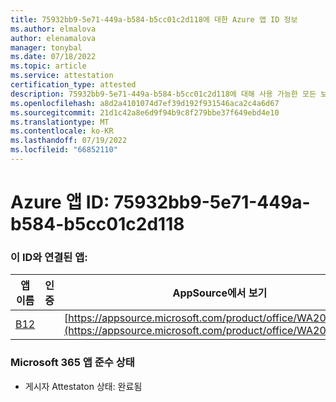 ```yaml
---
title: 75932bb9-5e71-449a-b584-b5cc01c2d118에 대한 Azure 앱 ID 정보
ms.author: elmalova
author: elenamalova
manager: tonybal
ms.date: 07/18/2022
ms.topic: article
ms.service: attestation
certification_type: attested
description: 75932bb9-5e71-449a-b584-b5cc01c2d118에 대해 사용 가능한 모든 보안 및 규정 준수 정보입니다.
ms.openlocfilehash: a8d2a4101074d7ef39d192f931546aca2c4a6d67
ms.sourcegitcommit: 21d1c42a8e6d9f94b9c8f279bbe37f649ebd4e10
ms.translationtype: MT
ms.contentlocale: ko-KR
ms.lasthandoff: 07/19/2022
ms.locfileid: "66852110"
---
```

# <a name="azure-app-id-75932bb9-5e71-449a-b584-b5cc01c2d118"></a>Azure 앱 ID: 75932bb9-5e71-449a-b584-b5cc01c2d118


### <a name="apps-associated-with-this-id"></a>이 ID와 연결된 앱:
| **앱 이름** | **인증** | **AppSource에서 보기** |
|--------------|---------------|-----------------------|
| [B12](../forward/WA200004073.md) |  | [https://appsource.microsoft.com/product/office/WA200004073](https://appsource.microsoft.com/product/office/WA200004073) |

### <a name="microsoft-365-app-compliance-status"></a>Microsoft 365 앱 준수 상태
- 게시자 Attestaton 상태: 완료됨
